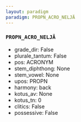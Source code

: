 ```yaml
---
layout: paradigm
paradigm: PROPN_ACRO_NELJÄ
---
```

### ` PROPN_ACRO_NELJÄ `


* grade_dir: False
* plurale_tantum: False
* pos: ACRONYM
* stem_diphthong: None
* stem_vowel: None
* upos: PROPN
* harmony: back
* kotus_av: None
* kotus_tn: 0
* clitics: False
* possessive: False
